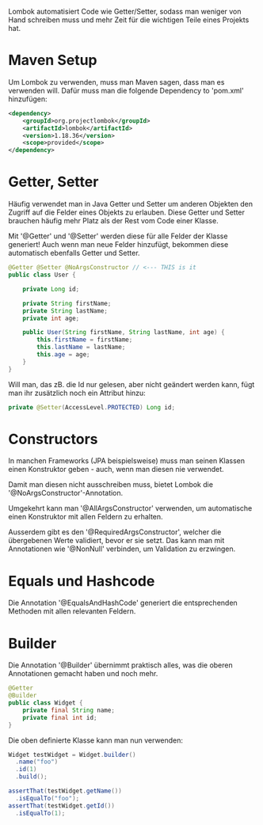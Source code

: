 Lombok automatisiert Code wie Getter/Setter, sodass man weniger von Hand schreiben muss und mehr Zeit für die wichtigen Teile eines Projekts hat.
# Maven Setup
Um Lombok zu verwenden, muss man Maven sagen, dass man es verwenden will. Dafür muss man die folgende Dependency to 'pom.xml' hinzufügen:
```xml
<dependency>
    <groupId>org.projectlombok</groupId>
    <artifactId>lombok</artifactId>
    <version>1.18.36</version>
    <scope>provided</scope>
</dependency>
```
# Getter, Setter
Häufig verwendet man in Java Getter und Setter um anderen Objekten den Zugriff auf die Felder eines Objekts zu erlauben. Diese Getter und Setter brauchen häufig mehr Platz als der Rest vom Code einer Klasse.

Mit '@Getter' und  '@Setter' werden diese für alle Felder der Klasse generiert!
Auch wenn man neue Felder hinzufügt, bekommen diese automatisch ebenfalls Getter und Setter.
```Java
@Getter @Setter @NoArgsConstructor // <--- THIS is it
public class User {

    private Long id;

    private String firstName;
    private String lastName;
    private int age;

    public User(String firstName, String lastName, int age) {
        this.firstName = firstName;
        this.lastName = lastName;
        this.age = age;
    }
}
```
Will man, das zB. die Id nur gelesen, aber nicht geändert werden kann, fügt man ihr zusätzlich noch ein Attribut hinzu:
```Java
private @Setter(AccessLevel.PROTECTED) Long id;
```
# Constructors
In manchen Frameworks (JPA beispielsweise) muss man seinen Klassen einen Konstruktor geben - auch, wenn man diesen nie verwendet.

Damit man diesen nicht ausschreiben muss, bietet Lombok die '@NoArgsConstructor'-Annotation. 

Umgekehrt kann man '@AllArgsConstructor' verwenden, um automatische einen Konstruktor mit allen Feldern zu erhalten.

Ausserdem gibt es den '@RequiredArgsConstructor', welcher die übergebenen Werte validiert, bevor er sie setzt. Das kann man mit Annotationen wie '@NonNull' verbinden, um Validation zu erzwingen.
# Equals und Hashcode
Die Annotation '@EqualsAndHashCode' generiert die entsprechenden Methoden mit allen relevanten Feldern.
# Builder
Die Annotation '@Builder' übernimmt praktisch alles, was die oberen Annotationen gemacht haben und noch mehr. 
```Java
@Getter
@Builder
public class Widget {
    private final String name;
    private final int id;
}
```
Die oben definierte Klasse kann man nun verwenden:
```Java
Widget testWidget = Widget.builder()
  .name("foo")
  .id(1)
  .build();

assertThat(testWidget.getName())
  .isEqualTo("foo");
assertThat(testWidget.getId())
  .isEqualTo(1);
```
